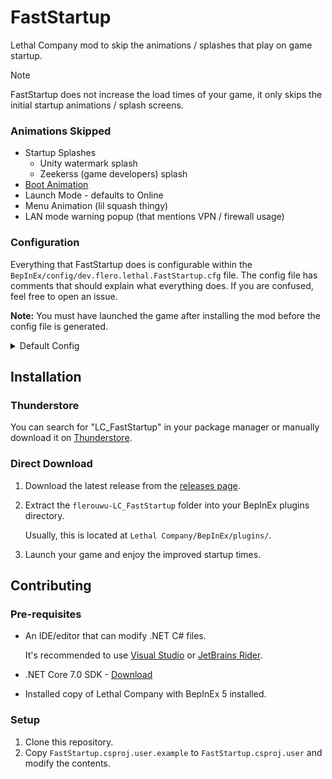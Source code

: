 [Visual Studio]: https://visualstudio.com/
[JetBrains Rider]: https://jetbrains.com/rider/

# FastStartup

Lethal Company mod to skip the animations / splashes that play
on game startup.

> [!NOTE]
> FastStartup does not increase the load times of your game, it only skips the initial startup animations / splash screens.

### Animations Skipped

- Startup Splashes
    - Unity watermark splash
    - Zeekerss (game developers) splash
- [Boot Animation](https://github.com/flerouwu/LC_FastStartup/blob/main/Assets/BootAnim.png)
- Launch Mode - defaults to Online
- Menu Animation (lil squash thingy)
- LAN mode warning popup (that mentions VPN / firewall usage)

### Configuration

Everything that FastStartup does is configurable within the `BepInEx/config/dev.flero.lethal.FastStartup.cfg` file.
The config file has comments that should explain what everything does. If you are confused, feel free to open an issue.

**Note:** You must have launched the game after installing the mod before the config file is generated.

<details>
<summary>Default Config</summary>

```properties
## Settings file was created by plugin FastStartup v1.1.2
## Plugin GUID: dev.flero.lethal.FastStartup

[FastStartup]

## Version of this configuration file. DO NOT CHANGE THIS
# Setting type: Int32
# Default value: 2
ConfigVersion = 2

[LaunchMode]

## Whether we should skip the launch mode screen.
# Setting type: Boolean
# Default value: true
Enabled = true

## Default mode to launch into.
# Setting type: LaunchMode
# Default value: Online
# Acceptable values: Online, Lan
DefaultMode = Online

## Whether to disable the 'You are in LAN mode' popup.
# Setting type: Boolean
# Default value: true
DisableLanPopup = true

[Skips]

## Whether we should skip the terminal-like boot animation.
# Setting type: Boolean
# Default value: true
BootAnim = true

## Whether we should skip the small squash animation of the main menu.
# Setting type: Boolean
# Default value: true
MenuAnim = true

[Splashes]

## Whether we should skip the splash screens.
# Setting type: Boolean
# Default value: true
Enabled = true

## Delay in seconds before starting the splash skip.
# Setting type: Int32
# Default value: 0
Delay = 0

## Duration in seconds of how long the loop runs for before cancelling.
# Setting type: Int32
# Default value: 15
Duration = 15
```
</details>

## Installation

### Thunderstore

You can search for "LC_FastStartup" in your package manager or manually download it on [Thunderstore](https://thunderstore.io/c/lethal-company/p/flerouwu/LC_FastStartup/).

### Direct Download

1. Download the latest release from the [releases page](https://github.com/flerouwu/LC_FastStartup/releases).

2. Extract the `flerouwu-LC_FastStartup` folder into your BepInEx plugins directory.

    Usually, this is located at `Lethal Company/BepInEx/plugins/`.

3. Launch your game and enjoy the improved startup times.

## Contributing

### Pre-requisites

- An IDE/editor that can modify .NET C# files.

    It's recommended to use [Visual Studio] or [JetBrains Rider].

- .NET Core 7.0 SDK - [Download](https://dotnet.microsoft.com/en-us/download/dotnet/7.0)

- Installed copy of Lethal Company with BepInEx 5 installed.

### Setup

1. Clone this repository.
2. Copy `FastStartup.csproj.user.example` to `FastStartup.csproj.user` and modify the contents.
